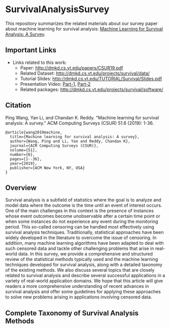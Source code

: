 # SurvivalAnalysisSurvey
This repository summarizes the related materials about our survey paper about machine learning for survival analysis:
[Machine Learning for Survival Analysis: A Survey](http://dmkd.cs.vt.edu/papers/CSUR19.pdf).

## Important Links
- Links related to this work:
  - Paper: http://dmkd.cs.vt.edu/papers/CSUR19.pdf
  - Related Dataset: http://dmkd.cs.vt.edu/projects/survival/data/
  - Tutorial Slides: http://dmkd.cs.vt.edu/TUTORIAL/Survival/Slides.pdf
  - Presentation Video: [Part-1](https://www.youtube.com/watch?v=GpIk1NhZiVU&t=1922s), [Part-2](https://www.youtube.com/watch?v=0UzwYWP9f8U&t=4342s&ab_channel=KDD2017video)
  - Related packages: http://dmkd.cs.vt.edu/projects/survival/software/
  


## Citation
Ping Wang, Yan Li, and Chandan K. Reddy. "Machine learning for survival analysis: A survey." ACM Computing Surveys (CSUR) 51.6 (2019): 1-36.

```
@article{wang2019machine,
  title={Machine learning for survival analysis: A survey},
  author={Wang, Ping and Li, Yan and Reddy, Chandan K},
  journal={ACM Computing Surveys (CSUR)},
  volume={51},
  number={6},
  pages={1--36},
  year={2019},
  publisher={ACM New York, NY, USA}
}
```

## Overview
Survival analysis is a subfield of statistics where the goal is to analyze and model data where the outcome is the time until an event of interest occurs. One of the main challenges in this context is the presence of instances whose event outcomes become unobservable after a certain time point or when some instances do not experience any event during the monitoring period. This so-called censoring can be handled most effectively using survival analysis techniques. Traditionally, statistical approaches have been widely developed in the literature to overcome the issue of censoring. In addition, many machine learning algorithms have been adapted to deal with such censored data and tackle other challenging problems that arise in real-world data. In this survey, we provide a comprehensive and structured review of the statistical methods typically used and the machine learning techniques developed for survival analysis, along with a detailed taxonomy of the existing methods. We also discuss several topics that are closely related to survival analysis and describe several successful applications in a variety of real-world application domains. We hope that this article will give readers a more comprehensive understanding of recent advances in survival analysis and offer some guidelines for applying these approaches to solve new problems arising in applications involving censored data. 

## Complete Taxonomy  of Survival Analysis Methods
